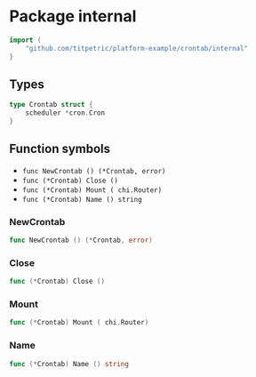 # Package internal

```go
import (
	"github.com/titpetric/platform-example/crontab/internal"
}
```

## Types

```go
type Crontab struct {
	scheduler *cron.Cron
}
```

## Function symbols

- `func NewCrontab () (*Crontab, error)`
- `func (*Crontab) Close ()`
- `func (*Crontab) Mount ( chi.Router)`
- `func (*Crontab) Name () string`

### NewCrontab

```go
func NewCrontab () (*Crontab, error)
```

### Close

```go
func (*Crontab) Close ()
```

### Mount

```go
func (*Crontab) Mount ( chi.Router)
```

### Name

```go
func (*Crontab) Name () string
```


